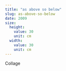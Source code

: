 ```yaml
---
title: "as above so below"
slug: as-above-so-below
date: 2009
size:
  height:
    value: 30
    unit: cm
  width:
    value: 30
    unit: cm
---
```


Collage
